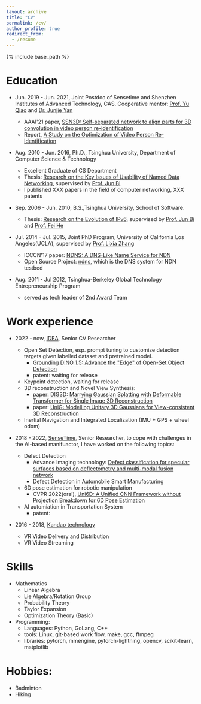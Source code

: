 ```yaml
---
layout: archive
title: "CV"
permalink: /cv/
author_profile: true
redirect_from:
  - /resume
---
```


{% include base_path %}

Education
======
* Jun. 2019 - Jun. 2021, Joint Postdoc of Sensetime and Shenzhen Institutes of Advanced Technology, CAS. Cooperative mentor: [Prof. Yu Qiao](http://people.ucas.edu.cn/~qiao) and [Dr. Junjie Yan](https://yan-junjie.github.io/)
  * AAAI'21 paper, [SSN3D: Self-separated network to align parts for 3D convolution in video person re-identification](https://ojs.aaai.org/index.php/AAAI/article/view/16262)
  * Report, [A Study on the Optimization of Video Person Re-Identification](https://github.com/shockjiang/public-data/blob/main/doc/video-reid_postdoc_ppt.pdf)

* Aug. 2010 - Jun. 2016, Ph.D., Tsinghua University, Department of Computer Science & Technology
  - Excellent Graduate of CS Department
  - Thesis: [Research on the Key Issues of Usability of Named Data Networking](https://github.com/shockjiang/public-data/blob/main/doc/ndn-usability_phd.pdf), supervised by [Prof. Jun Bi](https://scholar.google.com/citations?user=9c8plF0AAAAJ&hl=en)
  - I published XXX papers in the field of computer networking, XXX patents

* Sep. 2006 - Jun. 2010, B.S.,Tsinghua University, School of Software.
  - Thesis: [Research on the Evolution of IPv6](https://github.com/shockjiang/public-data/blob/main/doc/ipv6-evolution_bachelor.pdf), supervised by [Prof. Jun Bi](http://netarchlab.tsinghua.edu.cn/~junbi/) and [Prof. Fei He](https://www.thss.tsinghua.edu.cn/info/1057/1237.htm)

* Jul. 2014 - Jul. 2015, Joint PhD Program, University of California Los Angeles(UCLA),  supervised by [Prof. Lixia Zhang](http://cs.ucla.edu/~lixia/)
  - ICCCN'17 paper: [NDNS: A DNS-Like Name Service for NDN](https://irl.cs.ucla.edu/data/files/papers/2017-icccn-ndns.pdf)
  - Open Source Project: [ndns](https://github.com/named-data/ndns), which is the DNS system for NDN testbed

* Aug. 2011 - Jul 2012, Tsinghua-Berkeley Global Technology Entrepreneurship Program
  * served as tech leader of 2nd Award Team


Work experience
======
* 2022 - now, [IDEA](https://www.idea.edu.cn/research/cvr.html), Senior CV Researcher
  * Open Set Detection, esp. prompt tuning to customize detection targets given labelled dataset and pretrained model. 
    * [Grounding DINO 1.5: Advance the "Edge" of Open-Set Object Detection](https://arxiv.org/abs/2405.10300)
    * patent: waiting for release
  * Keypoint detection, waiting for release
  * 3D reconstruction and Novel View Synthesis:
    * paper: [DIG3D: Marrying Gaussian Splatting with Deformable Transformer for Single Image 3D Reconstruction](https://kenkunliu.github.io/DIG3D/)
    * paper: [UniG: Modelling Unitary 3D Gaussians for View-consistent 3D Reconstruction](https://kenkunliu.github.io/UniG/)
  * Inertial Navigation and Integrated Localization (IMU + GPS + wheel odom)

* 2018 - 2022, [SenseTime](https://www.sensetime.com/), Senior Researcher, to cope with challenges in the AI-based manifuactor, I have worked on the following topics:
  * Defect Detection
    * Advance Imaging technology: [Defect classification for specular surfaces based on deflectometry and multi-modal fusion network](https://www.sciencedirect.com/science/article/pii/S0143816623000179)
    * Defect Detection in Automobile Smart Manufacturing
  * 6D pose estimation for robotic manipulation
    * CVPR 2022(oral), [Uni6D: A Unified CNN Framework without Projection Breakdown for 6D Pose Estimation](https://arxiv.org/abs/2203.14531)
  * AI automiation in Transportation System
    * patent: 

* 2016 - 2018, [Kandao technology](https://www.kandaovr.com/)
  * VR Video Delivery and Distribution
  * VR Video Streaming 
  
Skills
======
* Mathematics
  * Linear Algebra
  * Lie Algebra/Rotation Group
  * Probability Theory
  * Taylor Expansion
  * Optimization Theory (Basic)
* Programming:
  * Languages: Python, GoLang, C++
  * tools: Linux, git-based work flow, make, gcc, ffmpeg
  * libraries: pytorch, mmengine, pytorch-lightning, opencv, scikit-learn, matplotlib

Hobbies:
=======
* Badminton
* Hiking